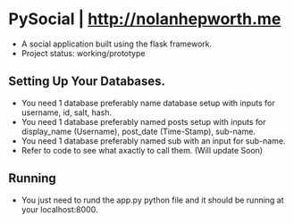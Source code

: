 # PySocial | http://nolanhepworth.me
* A social application built using the flask framework.
* Project status: working/prototype

## Setting Up Your Databases.
- You need 1 database preferably name database setup with inputs for username, id, salt, hash.
- You need 1 database preferably named posts setup with inputs for display_name (Username), post_date (Time-Stamp), sub-name.
- You need 1 database preferably named sub with an input for sub-name.
- Refer to code to see what axactly to call them. (Will update Soon)

## Running
- You just need to rund the app.py python file and it should be running at your localhost:8000.

